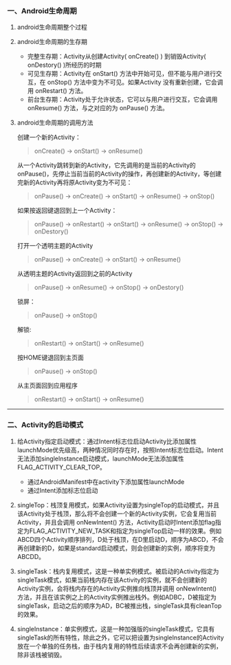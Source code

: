 ### 一、Android生命周期

1. android生命周期整个过程


2. android生命周期的生存期
    * 完整生存期：Activity从创建Activity( onCreate() ) 到销毁Activity( onDestory() )所经历的时期
    * 可见生存期：Activity在 onStart() 方法中开始可见，但不能与用户进行交互，在 onStop() 方法中变为不可见。如果Activity 没有重新创建，它会调用 onRestart() 方法。
    * 前台生存期：Activity处于允许状态，它可以与用户进行交互，它会调用 onResume() 方法，与之对应的为 onPause() 方法。
    

3. android生命周期的调用方法

    创建一个新的Activity：
    > onCreate() -> onStart() -> onResume()
    
    从一个Activity跳转到新的Activity，它先调用的是当前的Activity的onPause()，先停止当前当前的Activity的操作，再创建新的Activity，等创建完新的Activity再将原Activity变为不可见：
    > onPause() -> onCreate() -> onStart() -> onResume() -> onStop() 
    
    如果按返回键退回到上一个Activity：
    > onPause() -> onRestart() -> onStart() -> onResume() -> onStop() -> onDestory()
    
    打开一个透明主题的Activity
    > onPause() -> onCreate() -> onStart() -> onResume()
    
    从透明主题的Activity返回到之前的Activity
    > onPause() -> onResume() -> onStop() -> onDestory()
    
    锁屏：
    > onPause() -> onStop()
    
    解锁:
    > onRestart() -> onStart() -> onResume()
    
    按HOME键退回到主页面
    > onPause() -> onStop()
    
    从主页面回到应用程序
    > onRestart() -> onStart() -> onResume()
    
    
---
### 二、Activity的启动模式

1. 给Activity指定启动模式：通过Intent标志位启动Activity比添加属性launchMode优先级高，两种情况同时存在时，按照Intent标志位启动。Intent无法添加singleInstance启动模式，launchMode无法添加属性FLAG_ACTIVITY_CLEAR_TOP。
    * 通过AndroidManifest中在activity下添加属性launchMode
    * 通过Intent添加标志位启动

2. singleTop：栈顶复用模式，如果Activity设置为singleTop的启动模式，并且该Activity处于栈顶，那么将不会创建一个新的Activity实例，它会复用当前Activity，并且会调用 onNewIntent() 方法，Activity启动时Intent添加flag指定为FLAG_ACTIVITY_NEW_TASK和指定为singleTop启动一样的效果。例如ABCD四个Activity顺序排列，D处于栈顶，在D里启动D，顺序为ABCD，不会再创建新的D，如果是standard启动模式，则会创建新的实例，顺序将变为ABCDD。


3. singleTask：栈内复用模式，这是一种单实例模式。被启动的Activity指定为singleTask模式，如果当前栈内存在该Activity的实例，就不会创建新的Activity实例，会将栈内存在的Activity实例推向栈顶并调用 onNewIntent() 方法，并且在该实例之上的Activity实例推出栈外。例如ADBC，D被指定为singleTask，启动之后的顺序为AD，BC被推出栈，singleTask具有cleanTop的效果。


4. singleInstance：单实例模式，这是一种加强版的singleTask模式，它具有singleTask的所有特性，除此之外，它可以把设置为singleInstance的Activity放在一个单独的任务栈，由于栈内复用的特性后续请求不会再创建新的实例，除非该栈被销毁。
